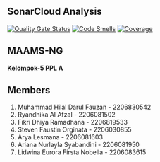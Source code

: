 ## SonarCloud Analysis

[![Quality Gate Status](https://sonarcloud.io/api/project_badges/measure?project=Kelompok-5-PPL-A_MAAMS-NG-BE&metric=alert_status)](https://sonarcloud.io/summary/new_code?id=Kelompok-5-PPL-A_MAAMS-NG-BE)
[![Code Smells](https://sonarcloud.io/api/project_badges/measure?project=Kelompok-5-PPL-A_MAAMS-NG-BE&metric=code_smells)](https://sonarcloud.io/summary/new_code?id=Kelompok-5-PPL-A_MAAMS-NG-BE)
[![Coverage](https://sonarcloud.io/api/project_badges/measure?project=Kelompok-5-PPL-A_MAAMS-NG-BE&metric=coverage)](https://sonarcloud.io/summary/new_code?id=Kelompok-5-PPL-A_MAAMS-NG-BE)

## MAAMS-NG

**Kelompok-5 PPL A**

## Members

1. Muhammad Hilal Darul Fauzan - 2206830542
2. Ryandhika Al Afzal - 2206081502 
3. Fikri Dhiya Ramadhana - 2206819533
4. Steven Faustin Orginata - 2206030855
5. Arya Lesmana - 2206081603
6. Ariana Nurlayla Syabandini - 2206081950
7. Lidwina Eurora Firsta Nobella - 2206083615